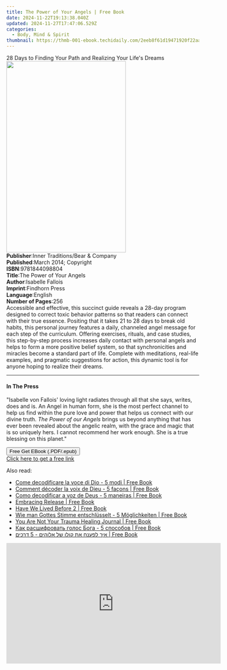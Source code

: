 ```yaml
---
title: The Power of Your Angels | Free Book
date: 2024-11-22T19:13:38.040Z
updated: 2024-11-27T17:47:06.529Z
categories:
  - Body, Mind & Spirit
thumbnail: https://thmb-001-ebook.techidaily.com/2eeb8f61d19471920f22aa5d86a190c4f81b2503e95cebb5eda51c03701d35a8.jpg
---
```

<main id="book-container">
  <div class="flex flex-col">
    <div class="book-brief flex-1 py-6 px-4 sm:p-6 md:py-10 md:px-8">
      <!-- brief-->
      <div class="book-brief-main">
        28 Days to Finding Your Path and Realizing Your Life's Dreams
      </div>
    </div>
    <div
      class="book-meta-info flex-1 grid gap-4 col-start-1 col-end-3 row-start-1 sm:mb-6 sm:grid-cols-4 lg:gap-6 lg:col-start-2 lg:row-end-6 lg:row-span-6 lg:mb-0"
    >
      <div
        class="book-meta-info-left place-content-center mt-4 p-4 text-sm leading-6 col-start-2 col-span-2 dark:text-slate-400"
      >
        <img
          class="w-full h-500 object-cover rounded-lg sm:h-255 sm:col-span-2 lg:col-span-full"
          src="https://img-001-ebook.techidaily.com/92461a7150d4a0e0a847232d3b6f50cd938793971d4957c7696fc89dda1c764e.jpg"
          alt=""
          width="312"
          height="500"
        />
      </div>
      <div
        class="book-meta-info-right mt-2 col-start-1 row-start-2 col-span-3 self-center"
      >
        <!-- meta data  -->
        <div class="flex flex-col px-4 md:px-8">
          <div class="flex-1">
            <strong>Publisher</strong>:<span class="px-2"
              >Inner Traditions/Bear &amp; Company</span
            >
          </div>
          <div class="flex-1">
            <strong>Published</strong>:<span class="px-2"
              >March 2014; Copyright</span
            >
          </div>
          <div class="flex-1">
            <strong>ISBN</strong>:<span class="px-2">9781844098804</span>
          </div>
          <div class="flex-1">
            <strong>Title</strong>:<span class="px-2"
              >The Power of Your Angels</span
            >
          </div>
          <div class="flex-1">
            <strong>Author</strong>:<span class="px-2">Isabelle Fallois</span>
          </div>
          <div class="flex-1">
            <strong>Imprint</strong>:<span class="px-2">Findhorn Press</span>
          </div>
          <div class="flex-1">
            <strong>Language</strong>:<span class="px-2">English</span>
          </div>
          <div class="flex-1">
            <strong>Number of Pages</strong>:<span class="px-2">256</span>
          </div>
        </div>
      </div>
    </div>
    <div class="book-description flex-1 py-6 px-4 sm:p-6 md:py-10 md:px-8">
      <div class="book-description-main">
        <div accordion-content="" id="description">
          Accessible and effective, this succinct guide reveals a 28-day program
          designed to correct toxic behavior patterns so that readers can
          connect with their true essence. Positing that it takes 21 to 28 days
          to break old habits, this personal journey features a daily, channeled
          angel message for each step of the curriculum. Offering exercises,
          rituals, and case studies, this step-by-step process increases daily
          contact with personal angels and helps to form a more positive belief
          system, so that synchronicities and miracles become a standard part of
          life. Complete with meditations, real-life examples, and pragmatic
          suggestions for action, this dynamic tool is for anyone hoping to
          realize their dreams.
        </div>
      </div>
    </div>
    <div class="book-excerpts flex-1 py-6 px-4 sm:p-6 md:py-10 md:px-8">
      <!-- excerpts-->
      <div class="book-excerpts-main">
        <hr />
        <h4 class="placeholder placeholder-heading">
          <span>In The Press</span>
        </h4>
        <p>
          "Isabelle von Fallois' loving light radiates through all that she
          says, writes, does and is. An Angel in human form, she is the most
          perfect channel to help us find within the pure love and power that
          helps us connect with our divine truth.
          <i>The Power of our Angels</i> brings us beyond anything that has ever
          been revealed about the angelic realm, with the grace and magic that
          is so uniquely hers. I cannot recommend her work enough. She is a true
          blessing on this planet."
        </p>
      </div>
    </div>
    <div
      class="book-about-author flex-1 py-6 px-4 sm:p-6 md:py-10 md:px-8"
    ></div>
    <div class="book-free-get flex-1 py-6 px-4 sm:p-6 md:py-10 md:px-8">
      <button
        id="btn-free-get"
        class="bg-blue-500 hover:bg-blue-700 text-white font-bold py-2 px-4 rounded"
      >
        Free Get EBook (.PDF/.epub)
      </button>
      <div id="countdown-display" class="px-2 text-lg mt-2"></div>
      <a
        id="free-link"
        class="hidden bg-blue-500 hover:bg-blue-700 text-white font-bold py-2 px-4 rounded"
        href="https://www.ebooks.com/en-us/book/95935443/the-power-of-your-angels/isabelle-fallois/"
        target="_blank"
        >Click here to get a free link</a
      >
    </div>
    <script>
      let countdownTime = 0;
      let countdownInterval = null;
      document
        .getElementById('btn-free-get')
        .addEventListener('click', startCountdown);
      function startCountdown() {
        countdownTime = new Date().getTime() + 60000 * 3;
        countdownInterval = setInterval(updateCountdown, 1000);
        document.getElementById('btn-free-get').disabled = true;
        document
          .getElementById('btn-free-get')
          .classList.add('bg-gray-500', 'cursor-not-allowed');
      }
      function updateCountdown() {
        let currentTime = new Date().getTime();
        let timeLeft = countdownTime - currentTime;
        let secondsLeft = Math.floor(timeLeft / 1000);
        document.getElementById('countdown-display').innerHTML =
          `Remaining time: ${secondsLeft} seconds.`;
        if (secondsLeft <= 0) {
          clearInterval(countdownInterval);
          document.getElementById('btn-free-get').classList.add('hidden');
          document.getElementById('free-link').classList.remove('hidden');
          document.getElementById('countdown-display').innerHTML = '';
        }
      }
    </script>
  </div>
</main>

<ins class="adsbygoogle"
      style="display:block"
      data-ad-client="ca-pub-7571918770474297"
      data-ad-slot="8358498916"
      data-ad-format="auto"
      data-full-width-responsive="true"></ins>
    

<span class="atpl-alsoreadstyle">Also read:</span>
<div><ul>
<li><a href="https://novels-ebooks.techidaily.com/211383358-9798330229765-come-decodificare-la-voce-di-dio-5-modi/"><u>Come decodificare la voce di Dio - 5 modi | Free Book</u></a></li>
<li><a href="https://novels-ebooks.techidaily.com/211383355-9798330229673-comment-decoder-la-voix-de-dieu-5-facons/"><u>Comment décoder la voix de Dieu - 5 façons | Free Book</u></a></li>
<li><a href="https://novels-ebooks.techidaily.com/211383359-9798330229741-como-decodificar-a-voz-de-deus-5-maneiras/"><u>Como decodificar a voz de Deus - 5 maneiras | Free Book</u></a></li>
<li><a href="https://novels-ebooks.techidaily.com/211383302--embracing-release/"><u>Embracing Release | Free Book</u></a></li>
<li><a href="https://novels-ebooks.techidaily.com/211383465-9798330236428-have-we-lived-before-2/"><u>Have We Lived Before 2 | Free Book</u></a></li>
<li><a href="https://novels-ebooks.techidaily.com/211383356-9798330229703-wie-man-gottes-stimme-entschlusselt-5-moglichkeiten/"><u>Wie man Gottes Stimme entschlüsselt - 5 Möglichkeiten | Free Book</u></a></li>
<li><a href="https://novels-ebooks.techidaily.com/211383386--you-are-not-your-trauma-healing-journal/"><u>You Are Not Your Trauma Healing Journal | Free Book</u></a></li>
<li><a href="https://novels-ebooks.techidaily.com/211383360-9798330229789-kak-rasshifrovat-golos-boga-5-sposobov/"><u>Как расшифровать голос Бога - 5 способов | Free Book</u></a></li>
<li><a href="https://novels-ebooks.techidaily.com/211383357-9798330229895-ykh-lfnh-t-kvlv-l-lvhym-5-drkhym/"><u>איך לפענח את קולו של אלוהים - 5 דרכים | Free Book</u></a></li>
</ul></div>

<!-- affiliate ads begin -->
<iframe width="560" height="315" src="https://www.youtube.com/embed/c1yHj02oP3w?si=mwi3FyP0p68gkBqV&autoplay=1" title="YouTube video player" frameborder="0" allow="accelerometer; autoplay; clipboard-write; encrypted-media; gyroscope; picture-in-picture; web-share" referrerpolicy="strict-origin-when-cross-origin" allowfullscreen></iframe>
<!-- affiliate ads end -->

